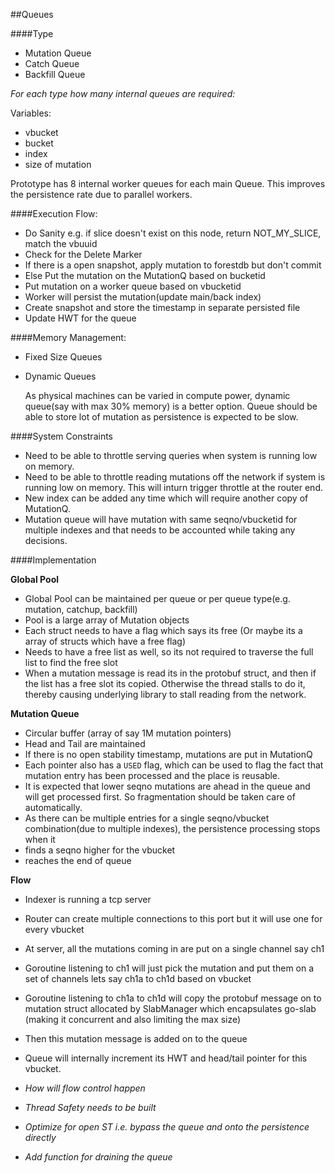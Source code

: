 ##Queues

####Type

- Mutation Queue
- Catch Queue
- Backfill Queue


_For each type how many internal queues are required:_

Variables:
- vbucket
- bucket
- index
- size of mutation

Prototype has 8 internal worker queues for each main Queue.
This improves the persistence rate due to parallel workers.

####Execution Flow:

- Do Sanity e.g. if slice doesn't exist on this node, return NOT\_MY\_SLICE, match the vbuuid 
- Check for the Delete Marker
- If there is a open snapshot, apply mutation to forestdb but don't commit
- Else Put the mutation on the MutationQ based on bucketid
 - Put mutation on a worker queue based on vbucketid
 - Worker will persist the mutation(update main/back index)
- Create snapshot and store the timestamp in separate persisted file
- Update HWT for the queue


####Memory Management:

- Fixed Size Queues


- Dynamic Queues 

  As physical machines can be varied in compute power, dynamic queue(say with max 30% memory) is a better option.
  Queue should be able to store lot of mutation as persistence is expected to be slow.
  
####System Constraints

- Need to be able to throttle serving queries when system is running low on memory.
- Need to be able to throttle reading mutations off the network if system is running low on memory. This will inturn trigger throttle at the router end.
- New index can be added any time which will require another copy of MutationQ.
- Mutation queue will have mutation with same seqno/vbucketid for multiple indexes and that needs to be accounted while taking any decisions.


####Implementation

__Global Pool__
- Global Pool can be maintained per queue or per queue type(e.g. mutation, catchup, backfill)
- Pool is a large array of Mutation objects
- Each struct needs to have a flag which says its free (Or maybe its a array of structs which have a free flag)
- Needs to have a free list as well, so its not required to traverse the full list to find the free slot
- When a mutation message is read its in the protobuf struct, and then if the list has a free slot its copied. Otherwise the thread stalls to do it, thereby causing underlying library to stall reading from the network.

__Mutation Queue__
- Circular buffer (array of say 1M mutation pointers)
- Head and Tail are maintained
- If there is no open stability timestamp, mutations are put in MutationQ
- Each pointer also has a `USED` flag, which can be used to flag the fact that mutation entry has been processed and the place is reusable.
- It is expected that lower seqno mutations are ahead in the queue and will get processed first. So fragmentation should be taken care of automatically.
- As there can be multiple entries for a single seqno/vbucket combination(due to multiple indexes), the persistence processing stops when it
 - finds a seqno higher for the vbucket
 - reaches the end of queue

__Flow__

- Indexer is running a tcp server
- Router can create multiple connections to this port but it will use one for every vbucket
- At server, all the mutations coming in are put on a single channel say ch1
- Goroutine listening to ch1 will just pick the mutation and put them on a set of channels lets say ch1a to ch1d based on vbucket
- Goroutine listening to ch1a to ch1d will copy the protobuf message on to mutation struct allocated by SlabManager which encapsulates go-slab (making it concurrent and also limiting the max size)
- Then this mutation message is added on to the queue
- Queue will internally increment its HWT and head/tail pointer for this vbucket. 


- *How will flow control happen*
- *Thread Safety needs to be built*
- *Optimize for open ST i.e. bypass the queue and onto the persistence directly*
- *Add function for draining the queue*
